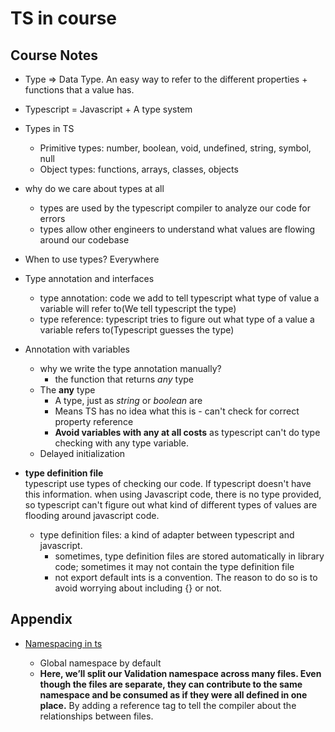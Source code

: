 # TS in course

## Course Notes

- Type => Data Type. An easy way to refer to the different properties + functions that a value has.

- Typescript = Javascript + A type system

- Types in TS
  - Primitive types: number, boolean, void, undefined, string, symbol, null
  - Object types: functions, arrays, classes, objects
- why do we care about types at all
  - types are used by the typescript compiler to analyze our code for errors
  - types allow other engineers to understand what values are flowing around our codebase
- When to use types? Everywhere
- Type annotation and interfaces
  - type annotation: code we add to tell typescript what type of value a variable will refer to(We tell typescript the type)
  - type reference: typescript tries to figure out what type of a value a variable refers to(Typescript guesses the type)
- Annotation with variables

  - why we write the type annotation manually?
    - the function that returns _any_ type
  - The **any** type
    - A type, just as _string_ or _boolean_ are
    - Means TS has no idea what this is - can't check for correct property reference
    - **Avoid variables with any at all costs** as typescript can't do type checking with any type variable.
  - Delayed initialization

- **type definition file** <br>
  typescript use types of checking our code. If typescript doesn't have this information. when using Javascript code, there is no type provided, so typescript can't figure out what kind of different types of values are flooding around javascript code.
  - type definition files: a kind of adapter between typescript and javascript.
    - sometimes, type definition files are stored automatically in library code; sometimes it may not contain the type definition file
    - not export default ints is a convention. The reason to do so is to avoid worrying about including {} or not.

## Appendix

- [Namespacing in ts](https://www.typescriptlang.org/docs/handbook/namespaces.html)

  - Global namespace by default
  - **Here, we’ll split our Validation namespace across many files. Even though the files are separate, they can contribute to the same namespace and be consumed as if they were all defined in one place.** By adding a reference tag to tell the compiler about the relationships between files.
